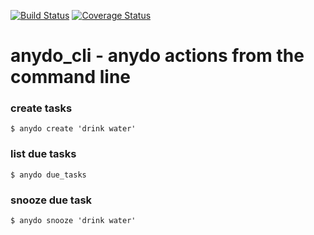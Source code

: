 [![Build Status](https://travis-ci.org/dustinbrown/anydo_cli.svg?branch=master)](https://travis-ci.org/dustinbrown/anydo_cli)
[![Coverage Status](https://coveralls.io/repos/github/dustinbrown/anydo_cli/badge.svg?branch=master)](https://coveralls.io/github/dustinbrown/anydo_cli?branch=master)


# anydo_cli - anydo actions from the command line
### create tasks
`$ anydo create 'drink water'`

### list due tasks 
`$ anydo due_tasks`

### snooze due task
`$ anydo snooze 'drink water'`